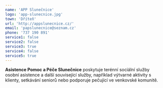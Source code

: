 ```yaml
---
name: 'APP Slunečnice'
logo: 'app-slunecnice.jpg'
town: 'Dříteň'
url: 'http://appslunecnice.cz/'
email: 'papslunecnice@seznam.cz'
phone: '737 190 891'
service1: false
service2: false
service3: true
service4: false
service5: true
---
```


**Asistence Pomoc a Péče Slunečnice** poskytuje terénní sociální služby osobní asistence a další související služby, například výtvarné aktivity s klienty, setkávání seniorů nebo podporuje pečující ve venkovské komunitě.

